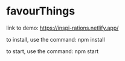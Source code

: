 # favourThings
link to demo: https://inspi-rations.netlify.app/

to install, use the command:
npm install

to start, use the command:
npm start
